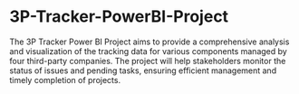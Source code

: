 # 3P-Tracker-PowerBI-Project
The 3P Tracker Power BI Project aims to provide a comprehensive analysis and visualization of the tracking data for various components managed by four third-party companies. The project will help stakeholders monitor the status of issues and pending tasks, ensuring efficient management and timely completion of projects.
